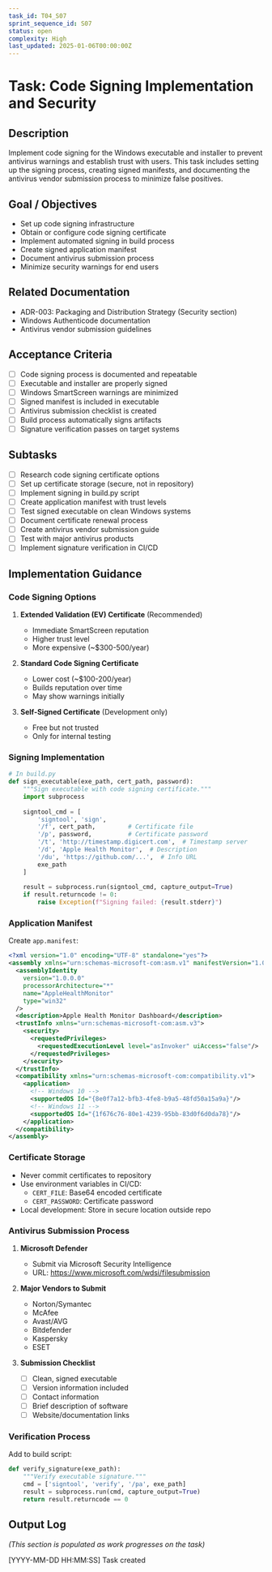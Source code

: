```yaml
---
task_id: T04_S07
sprint_sequence_id: S07
status: open
complexity: High
last_updated: 2025-01-06T00:00:00Z
---
```


# Task: Code Signing Implementation and Security

## Description
Implement code signing for the Windows executable and installer to prevent antivirus warnings and establish trust with users. This task includes setting up the signing process, creating signed manifests, and documenting the antivirus vendor submission process to minimize false positives.

## Goal / Objectives
- Set up code signing infrastructure
- Obtain or configure code signing certificate
- Implement automated signing in build process
- Create signed application manifest
- Document antivirus submission process
- Minimize security warnings for end users

## Related Documentation
- ADR-003: Packaging and Distribution Strategy (Security section)
- Windows Authenticode documentation
- Antivirus vendor submission guidelines

## Acceptance Criteria
- [ ] Code signing process is documented and repeatable
- [ ] Executable and installer are properly signed
- [ ] Windows SmartScreen warnings are minimized
- [ ] Signed manifest is included in executable
- [ ] Antivirus submission checklist is created
- [ ] Build process automatically signs artifacts
- [ ] Signature verification passes on target systems

## Subtasks
- [ ] Research code signing certificate options
- [ ] Set up certificate storage (secure, not in repository)
- [ ] Implement signing in build.py script
- [ ] Create application manifest with trust levels
- [ ] Test signed executable on clean Windows systems
- [ ] Document certificate renewal process
- [ ] Create antivirus vendor submission guide
- [ ] Test with major antivirus products
- [ ] Implement signature verification in CI/CD

## Implementation Guidance

### Code Signing Options
1. **Extended Validation (EV) Certificate** (Recommended)
   - Immediate SmartScreen reputation
   - Higher trust level
   - More expensive (~$300-500/year)

2. **Standard Code Signing Certificate**
   - Lower cost (~$100-200/year)
   - Builds reputation over time
   - May show warnings initially

3. **Self-Signed Certificate** (Development only)
   - Free but not trusted
   - Only for internal testing

### Signing Implementation
```python
# In build.py
def sign_executable(exe_path, cert_path, password):
    """Sign executable with code signing certificate."""
    import subprocess
    
    signtool_cmd = [
        'signtool', 'sign',
        '/f', cert_path,         # Certificate file
        '/p', password,          # Certificate password
        '/t', 'http://timestamp.digicert.com',  # Timestamp server
        '/d', 'Apple Health Monitor',  # Description
        '/du', 'https://github.com/...',  # Info URL
        exe_path
    ]
    
    result = subprocess.run(signtool_cmd, capture_output=True)
    if result.returncode != 0:
        raise Exception(f"Signing failed: {result.stderr}")
```

### Application Manifest
Create `app.manifest`:
```xml
<?xml version="1.0" encoding="UTF-8" standalone="yes"?>
<assembly xmlns="urn:schemas-microsoft-com:asm.v1" manifestVersion="1.0">
  <assemblyIdentity
    version="1.0.0.0"
    processorArchitecture="*"
    name="AppleHealthMonitor"
    type="win32"
  />
  <description>Apple Health Monitor Dashboard</description>
  <trustInfo xmlns="urn:schemas-microsoft-com:asm.v3">
    <security>
      <requestedPrivileges>
        <requestedExecutionLevel level="asInvoker" uiAccess="false"/>
      </requestedPrivileges>
    </security>
  </trustInfo>
  <compatibility xmlns="urn:schemas-microsoft-com:compatibility.v1">
    <application>
      <!-- Windows 10 -->
      <supportedOS Id="{8e0f7a12-bfb3-4fe8-b9a5-48fd50a15a9a}"/>
      <!-- Windows 11 -->
      <supportedOS Id="{1f676c76-80e1-4239-95bb-83d0f6d0da78}"/>
    </application>
  </compatibility>
</assembly>
```

### Certificate Storage
- Never commit certificates to repository
- Use environment variables in CI/CD:
  - `CERT_FILE`: Base64 encoded certificate
  - `CERT_PASSWORD`: Certificate password
- Local development: Store in secure location outside repo

### Antivirus Submission Process
1. **Microsoft Defender**
   - Submit via Microsoft Security Intelligence
   - URL: https://www.microsoft.com/wdsi/filesubmission

2. **Major Vendors to Submit**
   - Norton/Symantec
   - McAfee
   - Avast/AVG
   - Bitdefender
   - Kaspersky
   - ESET

3. **Submission Checklist**
   - [ ] Clean, signed executable
   - [ ] Version information included
   - [ ] Contact information
   - [ ] Brief description of software
   - [ ] Website/documentation links

### Verification Process
Add to build script:
```python
def verify_signature(exe_path):
    """Verify executable signature."""
    cmd = ['signtool', 'verify', '/pa', exe_path]
    result = subprocess.run(cmd, capture_output=True)
    return result.returncode == 0
```

## Output Log
*(This section is populated as work progresses on the task)*

[YYYY-MM-DD HH:MM:SS] Task created
